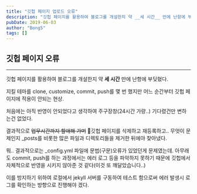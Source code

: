 ```yaml
---
title: "깃헙 페이지 업로드 오류"
description: "깃헙 페이지를 활용하여 블로그를 개설한지 약 __세 시간__ 만에 난항에 부딪혔다."
pubDate: 2019-06-03
author: "Bong5"
tags: []
---
```

## 깃헙 페이지 오류
---
깃헙 페이지를 활용하여 블로그를 개설한지 약 __세 시간__ 만에 난항에 부딪혔다.

지킬 테마를 clone, customize, commit, push를 몇 번 했지만 어느 순간부터 깃헙 페이지에 적용이 안되는 현상.

처음에는 아직 반영이 안되었다고 생각하여 주구장창(24시간 가량..) 기다렸건만 변하는건 없었다.

결과적으로 <s>업무시간까지 할애해 가며</s> 깃헙 페이지를 삭제하고 재등록하고.. 무엇이 문제인지 _posts를 비롯한 많은 파일과 디렉토리들을 제거한 뒤에야 찾아냈다.

뭐.. 결과적으로는 _config.yml 파일에 문법(구문)오류가 있었던게 문제였는데. 아무래도 commit, push를 하는 과정에서는
에러 로그 등을 파악하지 못하기 때문에 깃헙에서 자체적으로 반영을 시키지 않아준 것 같다(이것 또 꺠달았습니다..)

이를 방지하기 위하여 로컬에서 jekyll 서버를 구동하여 테스트 함으로써 에러 발생시 로그를 확인하는 방향으로 진행해야 겠다.
